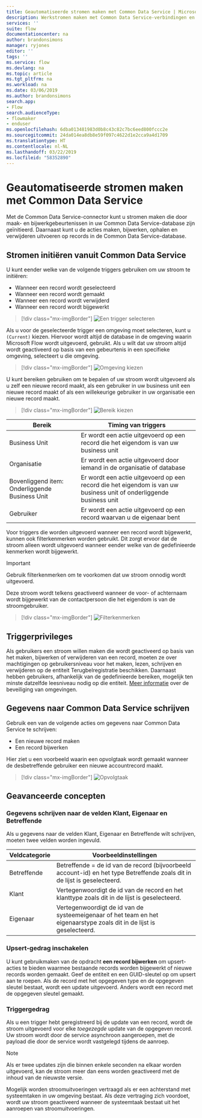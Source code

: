 ```yaml
---
title: Geautomatiseerde stromen maken met Common Data Service | Microsoft Docs
description: Werkstromen maken met Common Data Service-verbindingen en Microsoft Flow
services: ''
suite: flow
documentationcenter: na
author: brandonsimons
manager: ryjones
editor: ''
tags: ''
ms.service: flow
ms.devlang: na
ms.topic: article
ms.tgt_pltfrm: na
ms.workload: na
ms.date: 03/06/2019
ms.author: brandonsimons
search.app:
- Flow
search.audienceType:
- flowmaker
- enduser
ms.openlocfilehash: 6dba013481983d0b8c43c82c7bc6eed800fccc2e
ms.sourcegitcommit: 24da014ea8db8e59f097c4622d1e2cca9a4d1709
ms.translationtype: HT
ms.contentlocale: nl-NL
ms.lasthandoff: 03/22/2019
ms.locfileid: "58352890"
---
```

# <a name="create-an-automated-flow-by-using-common-data-service"></a>Geautomatiseerde stromen maken met Common Data Service

Met de Common Data Service-connector kunt u stromen maken die door maak- en bijwerkgebeurtenissen in uw Common Data Service-database zijn geïnitieerd. Daarnaast kunt u de acties maken, bijwerken, ophalen en verwijderen uitvoeren op records in de Common Data Service-database.

## <a name="initiate-a-flow-from-common-data-service"></a>Stromen initiëren vanuit Common Data Service

U kunt eender welke van de volgende triggers gebruiken om uw stroom te initiëren:

- Wanneer een record wordt geselecteerd
- Wanneer een record wordt gemaakt
- Wanneer een record wordt verwijderd
- Wanneer een record wordt bijgewerkt


> [!div class="mx-imgBorder"]
> ![Een trigger selecteren](./media/cds-connector/Triggers.png)

Als u voor de geselecteerde trigger een omgeving moet selecteren, kunt u `(Current)` kiezen. Hiervoor wordt altijd de database in de omgeving waarin Microsoft Flow wordt uitgevoerd, gebruikt. Als u wilt dat uw stroom altijd wordt geactiveerd op basis van een gebeurtenis in een specifieke omgeving, selecteert u die omgeving.

> [!div class="mx-imgBorder"]
> ![Omgeving kiezen](./media/cds-connector/Environments.png)

U kunt bereiken gebruiken om te bepalen of uw stroom wordt uitgevoerd als u zelf een nieuwe record maakt, als een gebruiker in uw business unit een nieuwe record maakt of als een willekeurige gebruiker in uw organisatie een nieuwe record maakt.

> [!div class="mx-imgBorder"]
> ![Bereik kiezen](./media/cds-connector/Scopes.png)

|Bereik|Timing van triggers|
| --- | --- |
|Business Unit|Er wordt een actie uitgevoerd op een record die het eigendom is van uw business unit|
|Organisatie|Er wordt een actie uitgevoerd door iemand in de organisatie of database|
|Bovenliggend item: Onderliggende Business Unit|Er wordt een actie uitgevoerd op een record die het eigendom is van uw business unit of onderliggende business unit|
|Gebruiker|Er wordt een actie uitgevoerd op een record waarvan u de eigenaar bent|

Voor triggers die worden uitgevoerd wanneer een record wordt bijgewerkt, kunnen ook filterkenmerken worden gebruikt. Dit zorgt ervoor dat de stroom alleen wordt uitgevoerd wanneer eender welke van de gedefinieerde kenmerken wordt bijgewerkt.

> [!IMPORTANT]
> Gebruik filterkenmerken om te voorkomen dat uw stroom onnodig wordt uitgevoerd.

Deze stroom wordt telkens geactiveerd wanneer de voor- of achternaam wordt bijgewerkt van de contactpersoon die het eigendom is van de stroomgebruiker.

> [!div class="mx-imgBorder"]
> ![Filterkenmerken](./media/cds-connector/FilterAttributes.png)

## <a name="trigger-privileges"></a>Triggerprivileges

Als gebruikers een stroom willen maken die wordt geactiveerd op basis van het maken, bijwerken of verwijderen van een record, moeten ze over machtigingen op gebruikersniveau voor het maken, lezen, schrijven en verwijderen op de entiteit Terugbelregistratie beschikken. Daarnaast hebben gebruikers, afhankelijk van de gedefinieerde bereiken, mogelijk ten minste datzelfde leesniveau nodig op die entiteit.  [Meer informatie](https://docs.microsoft.com/power-platform/admin/database-security) over de beveiliging van omgevingen.

## <a name="write-data-into-common-data-service"></a>Gegevens naar Common Data Service schrijven

Gebruik een van de volgende acties om gegevens naar Common Data Service te schrijven:

- Een nieuwe record maken
- Een record bijwerken

Hier ziet u een voorbeeld waarin een opvolgtaak wordt gemaakt wanneer de desbetreffende gebruiker een nieuwe accountrecord maakt.  

> [!div class="mx-imgBorder"]
> ![Opvolgtaak](./media/cds-connector/Regarding.png)

## <a name="advanced-concepts"></a>Geavanceerde concepten

### <a name="write-data-into-customer-owner-and-regarding-fields"></a>Gegevens schrijven naar de velden Klant, Eigenaar en Betreffende

Als u gegevens naar de velden Klant, Eigenaar en Betreffende wilt schrijven, moeten twee velden worden ingevuld.

| Veldcategorie | Voorbeeldinstellingen |
| --- | --- |
| Betreffende | Betreffende = de id van de record (bijvoorbeeld account-id) en het type Betreffende zoals dit in de lijst is geselecteerd. |
| Klant | Vertegenwoordigt de id van de record en het klanttype zoals dit in de lijst is geselecteerd. |
| Eigenaar | Vertegenwoordigt de id van de systeemeigenaar of het team en het eigenaarstype zoals dit in de lijst is geselecteerd. |

### <a name="enable-upsert-behavior"></a>Upsert-gedrag inschakelen

U kunt gebruikmaken van de opdracht **een record bijwerken** om upsert-acties te bieden waarmee bestaande records worden bijgewerkt of nieuwe records worden gemaakt. Geef de entiteit en een GUID-sleutel op om upsert aan te roepen. Als de record met het opgegeven type en de opgegeven sleutel bestaat, wordt een update uitgevoerd. Anders wordt een record met de opgegeven sleutel gemaakt.

### <a name="trigger-behavior"></a>Triggergedrag

Als u een trigger hebt geregistreerd bij de update van een record, wordt de stroom uitgevoerd voor elke *toegezegde* update van de opgegeven record. Uw stroom wordt door de service asynchroon aangeroepen, met de payload die door de service wordt vastgelegd tijdens de aanroep.

> [!NOTE]
> Als er twee updates zijn die binnen enkele seconden na elkaar worden uitgevoerd, kan de stroom meer dan eens worden geactiveerd met de inhoud van de nieuwste versie.

Mogelijk worden stroomuitvoeringen vertraagd als er een achterstand met systeemtaken in uw omgeving bestaat.  Als deze vertraging zich voordoet, wordt uw stroom geactiveerd wanneer de systeemtaak bestaat uit het aanroepen van stroomuitvoeringen.
